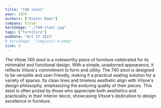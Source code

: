 ```yaml
---
title: "740 stool"
year: 1974
authors: ["Dieter Rams"]
company: Vitsœ
heroImage: "./740-stool.jpg"
tags: ["furniture"]
pubDate: "Oct 17 2023"
# heroImage: "/img/unit-4.webp"
size: 4
---
```


The Vitsœ 740 stool is a noteworthy piece of furniture celebrated for its minimalist and functional design. With a simple, unadorned appearance, it reflects Vitsoe's commitment to form and utility. The 740 stool is designed to be versatile and user-friendly, making it a practical seating solution for a variety of spaces. Its clean lines and timeless aesthetic align with Vitsoe's design philosophy, emphasizing the enduring quality of their pieces. This stool is often prized by those who appreciate both aesthetics and practicality in their interior decor, showcasing Vitsoe's dedication to design excellence in furniture.
